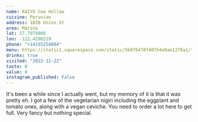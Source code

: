 ```yaml
---
name: KAIYO Cow Hollow
cuisine: Peruvian
address: 1838 Union St
area: Marina
lat: 37.7979908
lon: -122.4296519
phone: "+14155254804"
menu: https://static1.squarespace.com/static/5b876470f407b4e0ae1276a1/t/647a80d5e8e3d60339073da3/1685749975366/CH_digital_Menu_6.2.pdf
drinks: true
visited: "2022-12-22"
taste: 0
value: 0 
instagram_published: False
---
```


It's been a while since I actually went, but my memory of it is that it was pretty eh. I got a few of the vegetarian nigiri including the eggplant and tomato ones, along with a vegan ceviche. You need to order a lot here to get full. Very fancy but nothing special.
